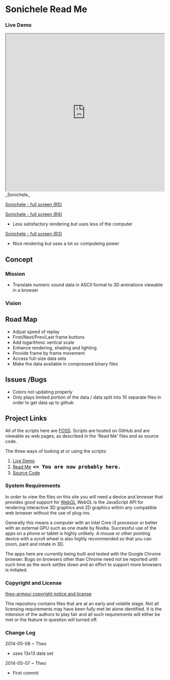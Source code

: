 Sonichele Read Me
===

### Live Demo

<iframe src="http://theo-armour.github.io/cookbook/sonichele/latest/index.html" width=100% height=500px class='overview' >
There is an `iframe` here. It is not visible when viewed on github.com. To view, please go to theo-armour.github.io. See 'Project Links' just below.
</iframe>
_Sonichele_

[Sonichele - full screen (R5)]( http://theo-armour.github.io/cookbook/sonichele/r5/sonichele-r5.html ) 



[Sonichele - full screen (R4)]( http://theo-armour.github.io/cookbook/sonichele/r4/sonichele-r4.html ) 

* Less satisfactory rendering but uses less of the computer 

[Sonichele - full screen (R3)]( http://theo-armour.github.io/cookbook/sonichele/r3/sonichele-r3.html )  

* Nice rendering but uses a lot oc computeing power




## Concept

### Mission 
<!-- a statement of a rationale, applicable now as well as in the future -->

* Translate numeric sound data in ASCII format to 3D animations viewable in a browser
  
### Vision 
<!--  a descriptive picture of a desired future state -->

<!--
## Features
-->


## Road Map

* Adjust speed of replay
* First/Next/Prev/Last frame buttons
* Add logarithmic vertical scale
* Enhance rendering, shading and lighting
* Provide frame by frame movement
* Access full-size data sets
* Make the data available in compressed binary files

## Issues /Bugs

* Colors not updating properly
* Only plays limited portion of the data / data split into 10 separate files in order to get data up to github


## Project Links

All of the scripts here are [FOSS]( https://en.wikipedia.org/wiki/Free_and_open-source_software ).
Scripts are hosted on GitHub and are viewable as web pages, as described in the 'Read Me' files and as source code.

The three ways of looking at or using the scripts:

1. [Live Demo]( http://theo-armour.github.io/cookbook/sonichele/latest/index.html )  
2. [Read Me]( http://theo-armour.github.io/cookbook/sonichele/ "view the files as apps." ) <input value="<< You are now probably here." size=28 style="font:bold 12pt monospace;border-width:0;" >   
3. [Source Code]( https://github.com/theo-armour/cookbook/tree/gh-pages/sonichele/ "View the files as source code." ) <scan style=display:none ><< You are now probably here.</scan>  

### System Requirements

In order to view the files on this site you will need a device and browser that provides good support for [WebGL](http://get.webgl.org/)
WebGL is the JavaScript API for rendering interactive 3D graphics and 2D graphics within any compatible web browser without the use of plug-ins. 

Generally this means a computer with an Intel Core i3 processor or better with an external GPU such as one made by Nvidia. 
Successful use of the apps on a phone or tablet is highly unlikely. 
A mouse or other pointing device with a scroll wheel is also highly recommended so that you can zoom, pant and rotate in 3D.
 
The apps here are currently being built and tested with the Google Chrome browser. 
Bugs on browsers other than Chrome need not be reported until such time as the work settles down and an effort to support more browsers is initiated.



### Copyright and License

[theo-armour copyright notice and license]( https://github.com/theo-armour/theo-armour.github.io/blob/master/copyright-notice-and-license.md )

This repository contains files that are at an early and volatile stage. Not all licensing requirements may have been fully met let alone identified. It is the intension of the authors to play fair and all such requirements will either be met or the feature in question will turned off.

### Change Log

2014-05-08 ~ Theo

* uses 13x13 data  set

2014-05-07 ~ Theo

* First commit



